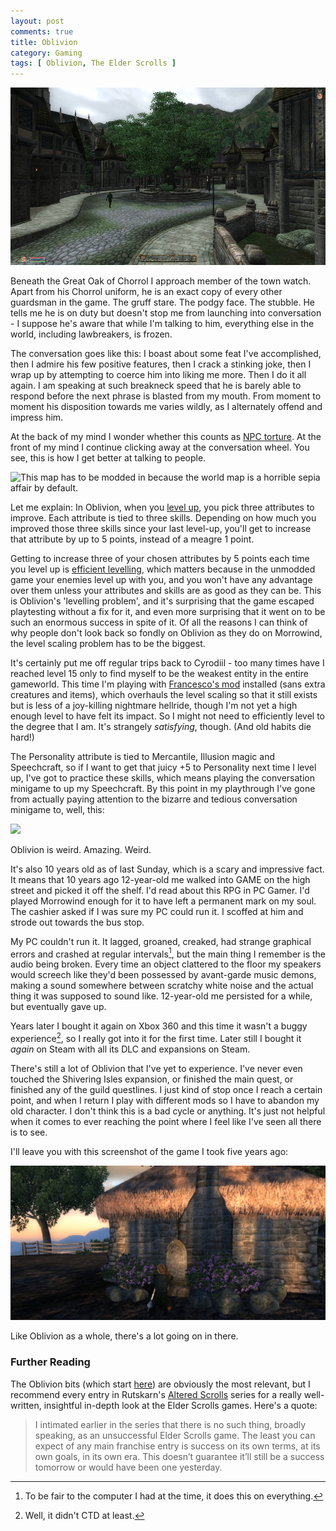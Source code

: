 ```yaml
---
layout: post
comments: true
title: Oblivion
category: Gaming
tags: [ Oblivion, The Elder Scrolls ]
---
```


![](/images/oblivion_01.png)

Beneath the Great Oak of Chorrol I approach member of the town watch. Apart from his Chorrol uniform, he is an exact copy of every other guardsman in the game. The gruff stare. The podgy face. The stubble. He tells me he is on duty but doesn't stop me from launching into conversation - I suppose he's aware that while I'm talking to him, everything else in the world, including lawbreakers, is frozen.

The conversation goes like this: I boast about some feat I've accomplished, then I admire his few positive features, then I crack a stinking joke, then I wrap up by attempting to coerce him into liking me more. Then I do it all again. I am speaking at such breakneck speed that he is barely able to respond before the next phrase is blasted from my mouth. From moment to moment his disposition towards me varies wildly, as I alternately offend and impress him. 

At the back of my mind I wonder whether this counts as [NPC torture](http://tvtropes.org/pmwiki/pmwiki.php/Main/VideoGameCrueltyPotential). At the front of my mind I continue clicking away at the conversation wheel. You see, this is how I get better at talking to people.

![](http://staticdelivery.nexusmods.com/mods/101/images/31809-1-1274387385.jpg "This map has to be modded in because the world map is a horrible sepia affair by default.")

Let me explain: In Oblivion, when you [level up](http://www.uesp.net/wiki/Oblivion:Leveling), you pick three attributes to improve. Each attribute is tied to three skills. Depending on how much you improved those three skills since your last level-up, you'll get to increase that attribute by up to 5 points, instead of a meagre 1 point. 

Getting to increase three of your chosen attributes by 5 points each time you level up is [efficient levelling](http://www.uesp.net/wiki/Oblivion:Efficient_Leveling), which matters because in the unmodded game your enemies level up with you, and you won't have any advantage over them unless your attributes and skills are as good as they can be. This is Oblivion's 'levelling problem', and it's surprising that the game escaped playtesting without a fix for it, and even more surprising that it went on to be such an enormous success in spite of it. Of all the reasons I can think of why people don't look back so fondly on Oblivion as they do on Morrowind, the level scaling problem has to be the biggest. 

It's certainly put me off regular trips back to Cyrodiil - too many times have I reached level 15 only to find myself to be the weakest entity in the entire gameworld. This time I'm playing with [Francesco's mod](http://www.nexusmods.com/oblivion/mods/40190/?) installed (sans extra creatures and items), which overhauls the level scaling so that it still exists but is less of a joy-killing nightmare hellride, though I'm not yet a high enough level to have felt its impact. So I might not need to efficiently level to the degree that I am. It's strangely *satisfying*, though. (And old habits die hard!)

The Personality attribute is tied to Mercantile, Illusion magic and Speechcraft, so if I want to get that juicy +5 to Personality next time I level up, I've got to practice these skills, which means playing the conversation minigame to up my Speechcraft. By this point in my playthrough I've gone from actually paying attention to the bizarre and tedious conversation minigame to, well, this:

![](http://i.imgur.com/8oqiSr1.gif)

Oblivion is weird. Amazing. Weird.

It's also 10 years old as of last Sunday, which is a scary and impressive fact. It means that 10 years ago 12-year-old me walked into GAME on the high street and picked it off the shelf. I'd read about this RPG in PC Gamer. I'd played Morrowind enough for it to have left a permanent mark on my soul. The cashier asked if I was sure my PC could run it. I scoffed at him and strode out towards the bus stop.

My PC couldn't run it. It lagged, groaned, creaked, had strange graphical errors and crashed at regular intervals[^1], but the main thing I remember is the audio being broken. Every time an object clattered to the floor my speakers would screech like they'd been possessed by avant-garde music demons, making a sound somewhere between scratchy white noise and the actual thing it was supposed to sound like. 12-year-old me persisted for a while, but eventually gave up.

Years later I bought it again on Xbox 360 and this time it wasn't a buggy experience[^2], so I really got into it for the first time. Later still I bought it *again* on Steam with all its DLC and expansions on Steam.

There's still a lot of Oblivion that I've yet to experience. I've never even touched the Shivering Isles expansion, or finished the main quest, or finished any of the guild questlines. I just kind of stop once I reach a certain point, and when I return I play with different mods so I have to abandon my old character. I don't think this is a bad cycle or anything. It's just not helpful when it comes to ever reaching the point where I feel like I've seen all there is to see.

I'll leave you with this screenshot of the game I took five years ago:

![](/images/oblivion_old_01.jpg)

Like Oblivion as a whole, there's a lot going on in there.

### Further Reading

The Oblivion bits (which start [here](http://www.shamusyoung.com/twentysidedtale/?p=28910)) are obviously the most relevant, but I recommend every entry in Rutskarn's [Altered Scrolls](http://www.shamusyoung.com/twentysidedtale/?p=28081) series for a really well-written, insightful in-depth look at the Elder Scrolls games. Here's a quote:

>I intimated earlier in the series that there is no such thing, broadly speaking, as an unsuccessful Elder Scrolls game. The least you can expect of any main franchise entry is success on its own terms, at its own goals, in its own era. This doesn’t guarantee it’ll still be a success tomorrow or would have been one yesterday.

[^1]: To be fair to the computer I had at the time, it does this on everything.
[^2]: Well, it didn't CTD at least.
